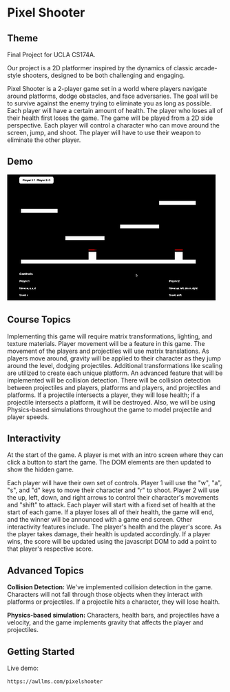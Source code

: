 # Pixel Shooter

## Theme
Final Project for UCLA CS174A.

Our project is a 2D platformer inspired by the dynamics of classic arcade-style shooters, designed to be both challenging and engaging.

Pixel Shooter is a 2-player game set in a world where players navigate around platforms, dodge obstacles, and face adversaries. The goal will be to survive against the enemy trying to eliminate you as long as possible. Each player will have a certain amount of health. The player who loses all of their health first loses the game. The game will be played from a 2D side perspective. Each player will control a character who can move around the screen, jump, and shoot. The player will have to use their weapon to eliminate the other player.

## Demo

<img alt="pixel shooter demo" src="assets/pixelshooter.gif" />

## Course Topics
Implementing this game will require matrix transformations, lighting, and texture materials. Player movement will be a feature in this game. The movement of the players and projectiles will use matrix translations. As players move around, gravity will be applied to their character as they jump around the level, dodging projectiles. Additional transformations like scaling are utilized to create each unique platform.
An advanced feature that will be implemented will be collision detection. There will be collision detection between projectiles and players, platforms and players, and projectiles and platforms. If a projectile intersects a player, they will lose health; if a projectile intersects a platform, it will be
destroyed. Also, we will be using Physics-based simulations throughout the game to model projectile and player speeds.

## Interactivity
At the start of the game. A player is met with an intro screen where they can click a button to start the game. The DOM elements are then updated to show the hidden game.

Each player will have their own set of controls. Player 1 will use the "w", "a", "s", and "d" keys to move their character and "r" to shoot. Player 2 will use the up, left, down, and right arrows to control their character's movements and "shift" to attack. Each player will start with a fixed set of health at the start of each game. If a player loses all of their health, the game will end, and the winner will be announced with a game end screen.
Other interactivity features include. The player's health and the player's score. As the player takes damage, their health is updated accordingly. If a player wins, the score will be updated using the javascript DOM to add a point to that player's respective score.

## Advanced Topics
**Collision Detection:** We've implemented collision detection in the game. Characters will not fall through those objects when they interact with platforms or projectiles. If a projectile hits a character, they will lose health.

**Physics-based simulation:** Characters, health bars, and projectiles have a velocity, and the game implements gravity that affects the player and projectiles.

## Getting Started
Live demo:

```
https://awllms.com/pixelshooter
```
